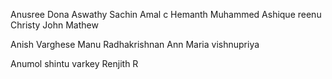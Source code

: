 Anusree
Dona
Aswathy
Sachin 
Amal c
Hemanth
Muhammed Ashique
reenu
Christy John Mathew

Anish Varghese
Manu Radhakrishnan
Ann Maria
vishnupriya

Anumol
shintu varkey
Renjith R
